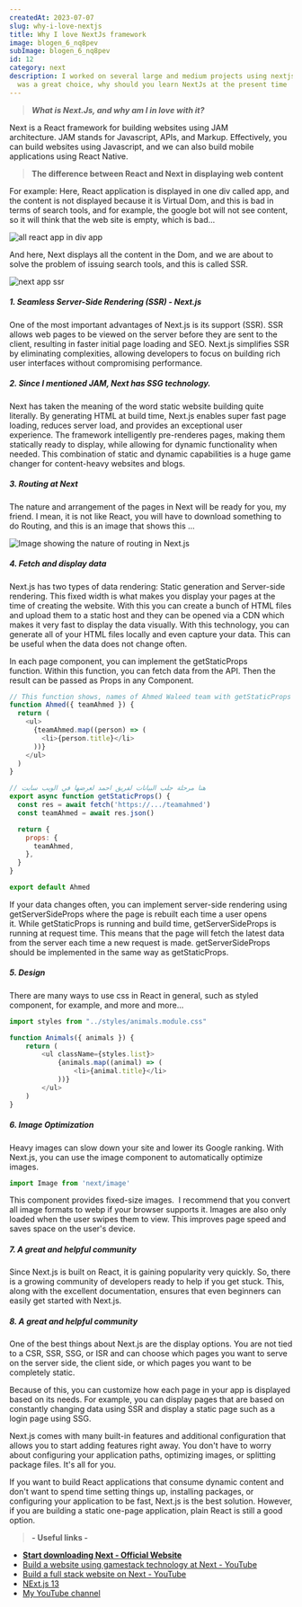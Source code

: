 ```yaml
---
createdAt: 2023-07-07
slug: why-i-love-nextjs
title: Why I love NextJs framework
image: blogen_6_nq8pev
subImage: blogen_6_nq8pev
id: 12
category: next
description: I worked on several large and medium projects using nextjs and it
  was a great choice, why should you learn NextJs at the present time
---
```

> ***What is Next.Js, and why am I in love with it?***

Next is a React framework for building websites using JAM architecture. JAM stands for Javascript, APIs, and Markup. Effectively, you can build websites using Javascript, and we can also build mobile applications using React Native.

> **The difference between React and Next in displaying web content**

For example: Here, React application is displayed in one div called app, and the content is not displayed because it is Virtual Dom, and this is bad in terms of search tools, and for example, the google bot will not see content, so it will think that the web site is empty, which is bad...

![all react app in div app](https://res.cloudinary.com/drcfigqqr/image/upload/v1688710761/app_sgr362.webp "all react app in div app")

And here, Next displays all the content in the Dom, and we are about to solve the problem of issuing search tools, and this is called SSR.

![next app ssr](https://res.cloudinary.com/drcfigqqr/image/upload/v1688710738/Screenshot_56_ykpp9y.webp "next app ssr")

##### 1. Seamless Server-Side Rendering (SSR) - Next.js

One of the most important advantages of Next.js is its support (SSR). SSR allows web pages to be viewed on the server before they are sent to the client, resulting in faster initial page loading and SEO. Next.js simplifies SSR by eliminating complexities, allowing developers to focus on building rich user interfaces without compromising performance.

##### 2. Since I mentioned JAM, Next has SSG technology.

Next has taken the meaning of the word static website building quite literally. By generating HTML at build time, Next.js enables super fast page loading, reduces server load, and provides an exceptional user experience. The framework intelligently pre-renderes pages, making them statically ready to display, while allowing for dynamic functionality when needed. This combination of static and dynamic capabilities is a huge game changer for content-heavy websites and blogs.

##### 3. Routing at Next

The nature and arrangement of the pages in Next will be ready for you, my friend. I mean, it is not like React, you will have to download something to do Routing, and this is an image that shows this ...

![Image showing the nature of routing in Next.js](https://res.cloudinary.com/drcfigqqr/image/upload/v1688705652/image-1024x534_uziqwi.webp "Image showing the nature of routing in Next.js")

##### 4. Fetch and display data

Next.js has two types of data rendering: Static generation and Server-side rendering. This fixed width is what makes you display your pages at the time of creating the website. With this you can create a bunch of HTML files and upload them to a static host and they can be opened via a CDN which makes it very fast to display the data visually. With this technology, you can generate all of your HTML files locally and even capture your data. This can be useful when the data does not change often.

In each page component, you can implement the getStaticProps function. Within this function, you can fetch data from the API. Then the result can be passed as Props in any Component.

```javascript
// This function shows, names of Ahmed Waleed team with getStaticProps
function Ahmed({ teamAhmed }) {
  return (
    <ul>
      {teamAhmed.map((person) => (
        <li>{person.title}</li>
      ))}
    </ul>
  )
}

// هنا مرحلة جلب البيانات لفريق احمد لعرضها في الويب سايت
export async function getStaticProps() {
  const res = await fetch('https://.../teamahmed')
  const teamAhmed = await res.json()

  return {
    props: {
      teamAhmed,
    },
  }
}

export default Ahmed
```

If your data changes often, you can implement server-side rendering using getServerSideProps where the page is rebuilt each time a user opens it. While getStaticProps is running and build time, getServerSideProps is running at request time. This means that the page will fetch the latest data from the server each time a new request is made. getServerSideProps should be implemented in the same way as getStaticProps.

##### 5. Design

There are many ways to use css in React in general, such as styled component, for example, and more and more...

```javascript
import styles from "../styles/animals.module.css"

function Animals({ animals }) {
    return (
        <ul className={styles.list}>
            {animals.map((animal) => (
                <li>{animal.title}</li>
            ))}
        </ul>
    )
}
```

##### 6. Image Optimization

Heavy images can slow down your site and lower its Google ranking. With Next.js, you can use the image component to automatically optimize images.

```javascript
import Image from 'next/image'
```

This component provides fixed-size images.  [](https://www.makeuseof.com/convert-webp-to-jpeg-png-other-image-formats/)I recommend that you convert all image formats to webp if your browser supports it. Images are also only loaded when the user swipes them to view. This improves page speed and saves space on the user's device.

##### 7. A great and helpful community

Since Next.js is built on React, it is gaining popularity very quickly. So, there is a growing community of developers ready to help if you get stuck. This, along with the excellent documentation, ensures that even beginners can easily get started with Next.js.

##### 8. A great and helpful community

One of the best things about Next.js are the display options. You are not tied to a CSR, SSR, SSG, or ISR and can choose which pages you want to serve on the server side, the client side, or which pages you want to be completely static.

Because of this, you can customize how each page in your app is displayed based on its needs. For example, you can display pages that are based on constantly changing data using SSR and display a static page such as a login page using SSG.

Next.js comes with many built-in features and additional configuration that allows you to start adding features right away. You don't have to worry about configuring your application paths, optimizing images, or splitting package files. It's all for you.

If you want to build React applications that consume dynamic content and don't want to spend time setting things up, installing packages, or configuring your application to be fast, Next.js is the best solution. However, if you are building a static one-page application, plain React is still a good option.

> **\- Useful links -**

* **[Start downloading Next - Official Website](https://nextjs.org/docs/getting-started/installation)**
* [Build a website using gamestack technology at Next - YouTube](https://www.youtube.com/results?search_query=build+a+jamstack+site+with+next+js)
* [Build a full stack website on Next - YouTube](https://www.youtube.com/results?search_query=build+a+fullstack+site+with+next+js)
* [NExt.js 13](https://nextjs.org/blog/next-13-4)
* [My YouTube channel](https://www.youtube.com/@ahmeedwaleed)